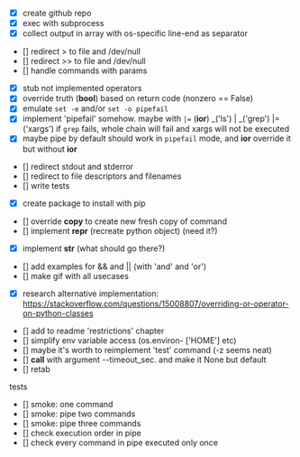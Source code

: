 
- [x] create github repo
- [x] exec with subprocess
- [x] collect output in array with os-specific line-end as separator
- [] redirect > to file and /dev/null
- [] redirect >> to file and /dev/null
- [] handle commands with params
- [x] stub not implemented operators
- [x] override truth (__bool__) based on return code (nonzero == False)
- [x] emulate `set -e` and/or `set -o pipefail`
- [x] implement 'pipefail' somehow.
     maybe with `|=` (__ior__)
     _('ls') | _('grep') |= ('xargs')
     if `grep` fails, whole chain will fail and xargs will not be executed
- [x] maybe pipe by default should work in `pipefail` mode, and __ior__ override it
      but without __ior__
- [] redirect stdout and stderror
- [] redirect to file descriptors and filenames
- [] write tests
- [x] create package to install with pip
- [] override __copy__ to create new fresh copy of command
- [] implement __repr__ (recreate python object) (need it?)
- [x] implement __str__ (what should go there?)
- [] add examples for && and || (with 'and' and 'or')
- [] make gif with all usecases
- [x] research alternative implementation: https://stackoverflow.com/questions/15008807/overriding-or-operator-on-python-classes
- [] add to readme 'restrictions' chapter
- [] simplify env variable access (os.environ- ['HOME'] etc)
- [] maybe it's worth to reimplement 'test' command (-z seems neat)
- [] __call__ with argument --timeout_sec. and make it None but default
- [] retab


tests

- [] smoke: one command
- [] smoke: pipe two commands
- [] smoke: pipe three commands
- [] check execution order in pipe
- [] check every command in pipe executed only once
